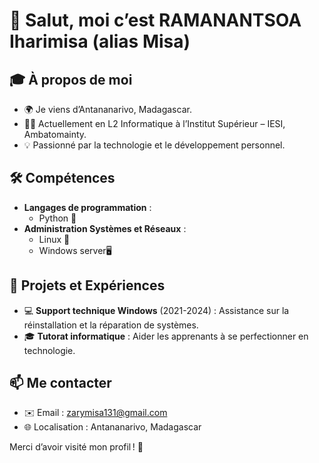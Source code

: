 # 👋 Salut, moi c’est **RAMANANTSOA Iharimisa** (alias Misa)  

## 🎓 À propos de moi  
- 🌍 Je viens d’Antananarivo, Madagascar.  
- 🧑‍💻 Actuellement en L2 Informatique à l’Institut Supérieur – IESI, Ambatomainty.  
- 💡 Passionné par la technologie et le développement personnel.

## 🛠️ Compétences  
- **Langages de programmation** :  
  - Python 🐍  
- **Administration Systèmes et Réseaux** :  
  - Linux 🐧  
  - Windows server🖥️  

## 🌟 Projets et Expériences  
- 💻 **Support technique Windows** (2021-2024) : Assistance sur la réinstallation et la réparation de systèmes.  
- 🎓 **Tutorat informatique** : Aider les apprenants à se perfectionner en technologie.  

## 📫 Me contacter  
- ✉️ Email : zarymisa131@gmail.com  
- 🌐 Localisation : Antananarivo, Madagascar  

Merci d’avoir visité mon profil ! 🚀  

